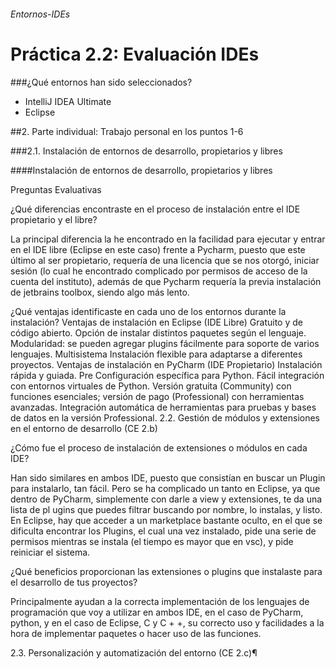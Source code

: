 ###### Entornos-IDEs

 # Práctica 2.2: Evaluación IDEs




###¿Qué entornos han sido seleccionados? 

- IntelliJ IDEA Ultimate
- Eclipse



##2. Parte individual: Trabajo personal en los puntos 1-6


###2.1. Instalación de entornos de desarrollo, propietarios y libres 


 ####Instalación de entornos de desarrollo, propietarios y libres



Preguntas Evaluativas

¿Qué diferencias encontraste en el proceso de instalación entre el IDE propietario y el libre?

La principal diferencia la he encontrado en la facilidad para ejecutar y entrar en el IDE libre (Eclipse en este caso) frente a Pycharm, puesto que este último al ser propietario, requería de una licencia que se nos otorgó, iniciar sesión (lo cual he encontrado complicado por permisos de acceso de la cuenta del instituto), además de que Pycharm requería la previa instalación de jetbrains toolbox, siendo algo más lento.  

¿Qué ventajas identificaste en cada uno de los entornos durante la instalación?
Ventajas de instalación en Eclipse (IDE Libre)
Gratuito y de código abierto.
Opción de instalar distintos paquetes según el lenguaje.
Modularidad: se pueden agregar plugins fácilmente para soporte de varios lenguajes.
Multisistema
Instalación flexible para adaptarse a diferentes proyectos.
Ventajas de instalación en PyCharm (IDE Propietario)
Instalación rápida y guiada.
Pre Configuración específica para Python.
Fácil integración con entornos virtuales de Python.
Versión gratuita (Community) con funciones esenciales; versión de pago (Professional) con herramientas avanzadas.
Integración automática de herramientas para pruebas y bases de datos en la versión Professional.
2.2. Gestión de módulos y extensiones en el entorno de desarrollo (CE 2.b)


	







¿Cómo fue el proceso de instalación de extensiones o módulos en cada IDE?
	
Han sido similares en ambos IDE, puesto que consistían en buscar un Plugin para instalarlo, tan fácil. Pero se ha complicado un tanto en Eclipse, ya que dentro de PyCharm, simplemente con darle a view y extensiones, te da una lista de pl ugins que puedes filtrar buscando por nombre, lo instalas, y listo. En Eclipse, hay que acceder a un marketplace bastante oculto, en el que se dificulta encontrar los Plugins, el cual una vez instalado, pide una serie de permisos mientras se instala (el tiempo es mayor que en vsc), y pide reiniciar el sistema.

¿Qué beneficios proporcionan las extensiones o plugins que instalaste para el desarrollo de tus proyectos?

Principalmente ayudan a la correcta implementación de los lenguajes de programación que voy a utilizar en ambos IDE, en el caso de PyCharm, python, y en el caso de Eclipse, C y C + +, su correcto uso y facilidades a la hora de implementar paquetes o hacer uso de las funciones. 


2.3. Personalización y automatización del entorno (CE 2.c)¶






